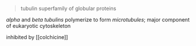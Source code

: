>tubulin superfamily of globular proteins

*alpha* and *beta tubulins* polymerize to form *microtubules*; major component of eukaryotic cytoskeleton

inhibited by [[colchicine]]